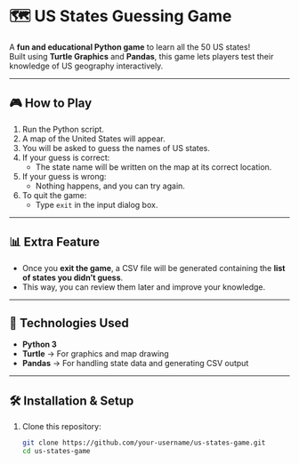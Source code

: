 # 🗺️ US States Guessing Game

A **fun and educational Python game** to learn all the 50 US states!  
Built using **Turtle Graphics** and **Pandas**, this game lets players test their knowledge of US geography interactively.

---

## 🎮 How to Play
1. Run the Python script.
2. A map of the United States will appear.
3. You will be asked to guess the names of US states.
4. If your guess is correct:
   - The state name will be written on the map at its correct location.
5. If your guess is wrong:
   - Nothing happens, and you can try again.
6. To quit the game:
   - Type `exit` in the input dialog box.

---

## 📊 Extra Feature
- Once you **exit the game**, a CSV file will be generated containing the **list of states you didn’t guess**.  
- This way, you can review them later and improve your knowledge.

---

## 🚀 Technologies Used
- **Python 3**
- **Turtle** → For graphics and map drawing  
- **Pandas** → For handling state data and generating CSV output  

---

## 🛠️ Installation & Setup
1. Clone this repository:
   ```bash
   git clone https://github.com/your-username/us-states-game.git
   cd us-states-game
